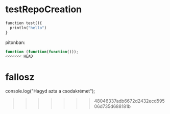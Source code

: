 # testRepoCreation
```python
function test(){
  println("hello")
}
```
pitonban:
```js
function (function(function()));
<<<<<<< HEAD
```
fallosz
=======
console.log("Hagyd azta a csodakrémet");
>>>>>>> 48046337adb6672d2432ecd59506d735d688181b
